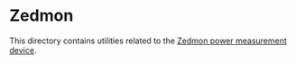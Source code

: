 # Zedmon

This directory contains utilities related to the [Zedmon power measurement
device](https://fuchsia.googlesource.com/zedmon).
